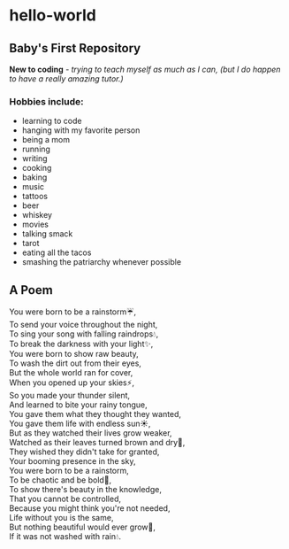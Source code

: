 # hello-world

## Baby's First Repository

**New to coding** - *trying to teach myself as much as I can, (but I do happen to have a really amazing tutor.)* 

### Hobbies include:


  * learning to code
  * hanging with my favorite person
  * being a mom
  * running
  * writing
  * cooking
  * baking 
  * music
  * tattoos 
  * beer
  * whiskey
  * movies
  * talking smack
  * tarot
  * eating all the tacos
  * smashing the patriarchy whenever possible 

## A Poem 
You were born to be a rainstorm:umbrella:,<br> 
To send your voice throughout the night,<br>
To sing your song with falling raindrops:droplet:,<br>
To break the darkness with your light:sparkles:,<br>
You were born to show raw beauty,<br>
To wash the dirt out from their eyes,<br>
But the whole world ran for cover,<br> 
When you opened up your skies:zap:,<br>
So you made your thunder silent,<br> 
And learned to bite your rainy tongue,<br>
You gave them what they thought they wanted,<br>
You gave them life with endless sun:sunny:,<br>
But as they watched their lives grow weaker,<br> 
Watched as their leaves turned brown and dry:fallen_leaf:,<br>
They wished they didn't take for granted,<br>
Your booming presence in the sky,<br>
You were born to be a rainstorm,<br> 
To be chaotic and be bold:muscle:,<br>
To show there's beauty in the knowledge,<br>
That you cannot be controlled,<br>
Because you might think you're not needed,<br>
Life without you is the same,<br>
But nothing beautiful would ever grow:hibiscus:,<br>
If it was not washed with rain:droplet:.</br>
